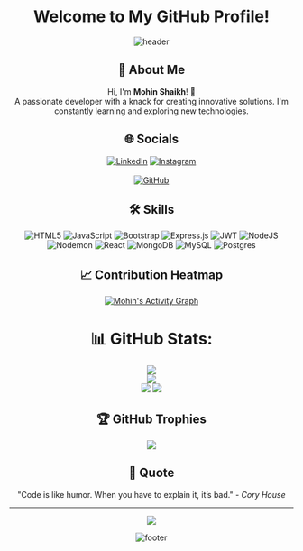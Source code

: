 <div align="center">

# Welcome to My GitHub Profile!

![header](https://capsule-render.vercel.app/api?type=waving&color=auto&height=100&section=header)

## 🚀 About Me
Hi, I'm **Mohin Shaikh**! 👋<br>
A passionate developer with a knack for creating innovative solutions. I'm constantly learning and exploring new technologies.

## 🌐 Socials
[![LinkedIn](https://img.shields.io/badge/LinkedIn-blue?style=for-the-badge&logo=linkedin)](https://www.linkedin.com/in/mohin-shaikh-26a75b285/)
[![Instagram](https://img.shields.io/badge/Instagram-E4405F?style=for-the-badge&logo=instagram&logoColor=white)](https://instagram.com/mohinshaikh5689)<br><br>
[![GitHub](https://img.shields.io/badge/GitHub-black?style=for-the-badge&logo=github)](https://github.com/MohinShaikh5689)

## 🛠️ Skills
![HTML5](https://img.shields.io/badge/html5-%23E34F26.svg?style=flat&logo=html5&logoColor=white)
![JavaScript](https://img.shields.io/badge/javascript-%23323330.svg?style=flat&logo=javascript&logoColor=%23F7DF1E)
![Bootstrap](https://img.shields.io/badge/bootstrap-%238511FA.svg?style=flat&logo=bootstrap&logoColor=white)
![Express.js](https://img.shields.io/badge/express.js-%23404d59.svg?style=flat&logo=express&logoColor=%2361DAFB)
![JWT](https://img.shields.io/badge/JWT-black?style=flat&logo=JSON%20web%20tokens)
![NodeJS](https://img.shields.io/badge/node.js-6DA55F?style=flat&logo=node.js&logoColor=white)
![Nodemon](https://img.shields.io/badge/NODEMON-%23323330.svg?style=flat&logo=nodemon&logoColor=%BBDEAD)
![React](https://img.shields.io/badge/react-%2320232a.svg?style=flat&logo=react&logoColor=%2361DAFB)
![MongoDB](https://img.shields.io/badge/MongoDB-%234ea94b.svg?style=flat&logo=mongodb&logoColor=white)
![MySQL](https://img.shields.io/badge/mysql-4479A1.svg?style=flat&logo=mysql&logoColor=white)
![Postgres](https://img.shields.io/badge/postgres-%23316192.svg?style=flat&logo=postgresql&logoColor=white)

## 📈 Contribution Heatmap
[![Mohin's Activity Graph](https://github-readme-activity-graph.cyclic.app/graph?username=MohinShaikh5689&theme=github-compact)](https://github.com/ashutosh00710/github-readme-activity-graph)

# 📊 GitHub Stats:
![](https://github-readme-stats.vercel.app/api?username=MohinShaikh5689&theme=rose_pine&hide_border=false&include_all_commits=false&count_private=false)<br/>
![](https://github-readme-streak-stats.herokuapp.com/?user=MohinShaikh5689&theme=rose_pine&hide_border=false)<br/>
![](https://github-readme-stats.vercel.app/api/top-langs/?username=MohinShaikh5689&theme=rose_pine&hide_border=false&include_all_commits=false&count_private=false&layout=compact)
![](https://github-readme-stats.vercel.app/api/wakatime?username=Mohin&theme=rose_pine&hide_border=false)

## 🏆 GitHub Trophies
![](https://github-profile-trophy.vercel.app/?username=MohinShaikh5689&theme=radical&no-frame=false&no-bg=true&margin-w=4)

## 💬 Quote
"Code is like humor. When you have to explain it, it’s bad." - *Cory House*

---
[![](https://visitcount.itsvg.in/api?id=MohinShaikh5689&icon=0&color=0)](https://visitcount.itsvg.in)

![footer](https://capsule-render.vercel.app/api?type=waving&color=auto&height=100&section=footer)

</div>